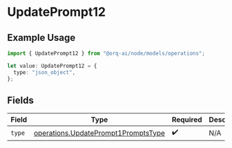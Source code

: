 # UpdatePrompt12

## Example Usage

```typescript
import { UpdatePrompt12 } from "@orq-ai/node/models/operations";

let value: UpdatePrompt12 = {
  type: "json_object",
};
```

## Fields

| Field                                                                                      | Type                                                                                       | Required                                                                                   | Description                                                                                |
| ------------------------------------------------------------------------------------------ | ------------------------------------------------------------------------------------------ | ------------------------------------------------------------------------------------------ | ------------------------------------------------------------------------------------------ |
| `type`                                                                                     | [operations.UpdatePrompt1PromptsType](../../models/operations/updateprompt1promptstype.md) | :heavy_check_mark:                                                                         | N/A                                                                                        |